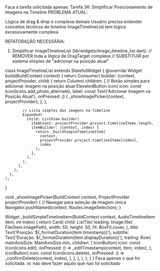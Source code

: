 Faca a tarefa solicitada apenas:
Tarefa 36: Simplificar Posicionamento de Imagens na Timeline
PROBLEMA ATUAL:

Lógica de drag & drop é complexa demais
Usuário precisa entender conceitos técnicos de timeline
ImageTimelineList tem lógica excessivamente complexa

REFATORAÇÃO NECESSÁRIA:
1. Simplificar ImageTimelineList (lib/widgets/image_timeline_list.dart):
// REMOVER toda a lógica de DragTarget complexa
// SUBSTITUIR por sistema simples de "adicionar na posição atual"

class ImageTimelineList extends StatefulWidget {
  @override
  Widget build(BuildContext context) {
    return Consumer<ProjectProvider>(
      builder: (context, projectProvider, child) {
        return Column(
          children: [
            // Botão simples para adicionar imagem na posição atual
            ElevatedButton.icon(
              icon: const Icon(Icons.add_photo_alternate),
              label: const Text('Adicionar Imagem na Posição Atual'),
              onPressed: () {
                _showImagePicker(context, projectProvider);
              },
            ),
            
            // Lista simples das imagens na timeline
            Expanded(
              child: ListView.builder(
                itemCount: projectProvider.project.timelineItems.length,
                itemBuilder: (context, index) {
                  return _buildSimpleTimelineItem(
                    context, 
                    projectProvider.project.timelineItems[index], 
                    index
                  );
                },
              ),
            ),
          ],
        );
      },
    );
  }
  
  void _showImagePicker(BuildContext context, ProjectProvider projectProvider) {
    // Navegar para seleção de imagem única
    Navigator.pushNamed(context, Routes.imageSelection);
  }
  
  Widget _buildSimpleTimelineItem(BuildContext context, AudioTimelineItem item, int index) {
    return Card(
      child: ListTile(
        leading: Image.file(
          File(item.imagePath),
          width: 50,
          height: 50,
          fit: BoxFit.cover,
        ),
        title: Text('Posição: ${_formatDuration(item.timestamp)}'),
        subtitle: Text('Duração: ${_formatDuration(item.displayDuration)}'),
        trailing: Row(
          mainAxisSize: MainAxisSize.min,
          children: [
            IconButton(
              icon: const Icon(Icons.edit),
              onPressed: () => _editTimestamp(context, item, index),
            ),
            IconButton(
              icon: const Icon(Icons.delete),
              onPressed: () => _confirmDelete(context, index),
            ),
          ],
        ),
      ),
    );
  }
}
Faca apenas o que foi solicitada. vc nao deve fazer aquilo que nao foi solicitado